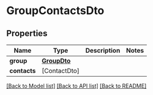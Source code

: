 # GroupContactsDto

## Properties
Name | Type | Description | Notes
------------ | ------------- | ------------- | -------------
**group** | [**GroupDto**](GroupDto) |  | 
**contacts** | [ContactDto] |  | 

[[Back to Model list]](../README#documentation-for-models) [[Back to API list]](../README#documentation-for-api-endpoints) [[Back to README]](../README)


